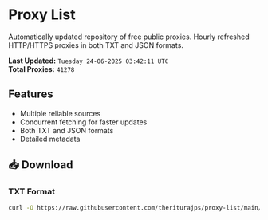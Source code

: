 # Proxy List

Automatically updated repository of free public proxies. Hourly refreshed HTTP/HTTPS proxies in both TXT and JSON formats.

**Last Updated:** `Tuesday 24-06-2025 03:42:11 UTC`  
**Total Proxies:** `41278`

## Features
- Multiple reliable sources
- Concurrent fetching for faster updates
- Both TXT and JSON formats
- Detailed metadata

## 📥 Download

### TXT Format
```bash
curl -O https://raw.githubusercontent.com/theriturajps/proxy-list/main/proxies.txt